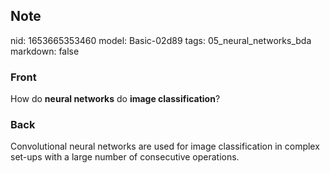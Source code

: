 ## Note
nid: 1653665353460
model: Basic-02d89
tags: 05_neural_networks_bda
markdown: false

### Front
How do <b>neural networks</b> do <b>image classification</b>?

### Back
Convolutional neural networks are used for image classification in complex set-ups with a large number of consecutive operations.
